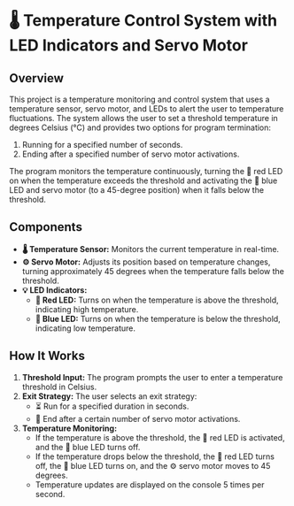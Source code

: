 # 🌡️ Temperature Control System with LED Indicators and Servo Motor 

## Overview
This project is a temperature monitoring and control system that uses a temperature sensor, servo motor, and LEDs to alert the user to temperature fluctuations. The system allows the user to set a threshold temperature in degrees Celsius (°C) and provides two options for program termination:

1. Running for a specified number of seconds.
2. Ending after a specified number of servo motor activations.

The program monitors the temperature continuously, turning the 🔴 red LED on when the temperature exceeds the threshold and activating the 🔵 blue LED and servo motor (to a 45-degree position) when it falls below the threshold.

## Components
- **🌡️ Temperature Sensor:** Monitors the current temperature in real-time.
- **⚙️ Servo Motor:** Adjusts its position based on temperature changes, turning approximately 45 degrees when the temperature falls below the threshold.
- **💡 LED Indicators:**
   - **🔴 Red LED:** Turns on when the temperature is above the threshold, indicating high temperature.
   - **🔵 Blue LED:** Turns on when the temperature is below the threshold, indicating low temperature.

## How It Works
1. **Threshold Input:** The program prompts the user to enter a temperature threshold in Celsius.
2. **Exit Strategy:** The user selects an exit strategy:
    - ⏳ Run for a specified duration in seconds.
    - 🔄 End after a certain number of servo motor activations.
3. **Temperature Monitoring:**
    - If the temperature is above the threshold, the 🔴 red LED is activated, and the 🔵 blue LED turns off.
    - If the temperature drops below the threshold, the 🔴 red LED turns off, the 🔵 blue LED turns on, and the ⚙️ servo motor moves to 45 degrees.
    - Temperature updates are displayed on the console 5 times per second.


